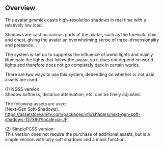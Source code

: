 ## Overview

This avatar gimmick casts high-resolution shadows in real time with a relatively low load. 

Shadows are cast on various parts of the avatar, such as the forelock, chin, and chest, giving the avatar an overwhelming sense of three-dimensionality and presence. 



The system is set up to suppress the influence of world lights and mainly illuminate the lights that follow the avatar, so it does not depend on world lights and therefore does not go completely dark in certain worlds. 



There are two ways to use this system, depending on whether or not paid assets are used. 

(1) NGSS version: <br/>Shadow softness, distance attenuation, etc. can be finely adjusted. 

The following assets are used:<br/> [Next-Gen Soft-Shadows]. https://assetstore.unity.com/packages/vfx/shaders/next-gen-soft-shadows-137380?locale=ja-JP 

(2) SimplePCSS version: <br/>This version does not require the purchase of additional assets, but is a simple version with only soft shadows and a mask function.